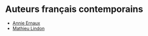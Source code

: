 
# Auteurs français contemporains

- [Annie Ernaux](annie-ernaux.md)
- [Mathieu Lindon](mathieu-lindon.md)
